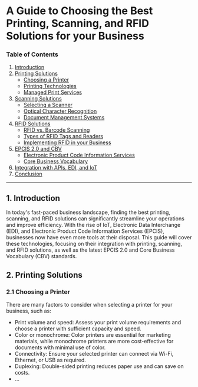 # A Guide to Choosing the Best Printing, Scanning, and RFID Solutions for your Business

### Table of Contents

1. [Introduction](#introduction)
2. [Printing Solutions](#printing-solutions)
   - [Choosing a Printer](#choosing-a-printer)
   - [Printing Technologies](#printing-technologies)
   - [Managed Print Services](#managed-print-services)
3. [Scanning Solutions](#scanning-solutions)
   - [Selecting a Scanner](#selecting-a-scanner)
   - [Optical Character Recognition](#optical-character-recognition)
   - [Document Management Systems](#document-management-systems)
4. [RFID Solutions](#rfid-solutions)
   - [RFID vs. Barcode Scanning](#rfid-vs-barcode-scanning)
   - [Types of RFID Tags and Readers](#types-of-rfid-tags-and-readers)
   - [Implementing RFID in your Business](#implementing-rfid-in-your-business)
5. [EPCIS 2.0 and CBV](#epcis-and-cbv)
   - [Electronic Product Code Information Services](#electronic-product-code-information-services)
   - [Core Business Vocabulary](#core-business-vocabulary)
6. [Integration with APIs, EDI, and IoT](#integration-with-apis-edi-and-iot)
7. [Conclusion](#conclusion)

---

<a name="introduction"></a>
## 1. Introduction

In today's fast-paced business landscape, finding the best printing, scanning, and RFID solutions can significantly streamline your operations and improve efficiency. With the rise of IoT, Electronic Data Interchange (EDI), and Electronic Product Code Information Services (EPCIS), businesses now have even more tools at their disposal. This guide will cover these technologies, focusing on their integration with printing, scanning, and RFID solutions, as well as the latest EPCIS 2.0 and Core Business Vocabulary (CBV) standards.

<a name="printing-solutions"></a>
## 2. Printing Solutions

<a name="choosing-a-printer"></a>
### 2.1 Choosing a Printer

There are many factors to consider when selecting a printer for your business, such as:

- Print volume and speed: Assess your print volume requirements and choose a printer with sufficient capacity and speed.
- Color or monochrome: Color printers are essential for marketing materials, while monochrome printers are more cost-effective for documents with minimal use of color.
- Connectivity: Ensure your selected printer can connect via Wi-Fi, Ethernet, or USB as required.
- Duplexing: Double-sided printing reduces paper use and can save on costs.
- ...